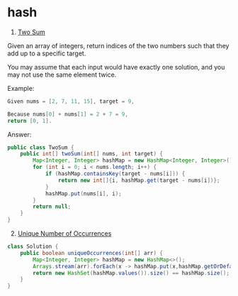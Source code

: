 # hash

1. [Two Sum](https://leetcode.com/problems/two-sum/)

Given an array of integers, return indices of the two numbers such that they add up to a specific target.

You may assume that each input would have exactly one solution, and you may not use the same element twice.

Example:

```java
Given nums = [2, 7, 11, 15], target = 9,

Because nums[0] + nums[1] = 2 + 7 = 9,
return [0, 1].
```

Answer:

```java
public class TwoSum {
    public int[] twoSum(int[] nums, int target) {
        Map<Integer, Integer> hashMap = new HashMap<Integer, Integer>();
        for (int i = 0; i < nums.length; i++) {
            if (hashMap.containsKey(target - nums[i])) {
                return new int[]{i, hashMap.get(target - nums[i])};
            }
            hashMap.put(nums[i], i);
        }
        return null;
    }
}
```

2. [Unique Number of Occurrences](https://leetcode.com/problems/unique-number-of-occurrences/)

```java
class Solution {
    public boolean uniqueOccurrences(int[] arr) {
        Map<Integer, Integer> hashMap = new HashMap<>();
        Arrays.stream(arr).forEach(x -> hashMap.put(x,hashMap.getOrDefault(x, 0) + 1));
        return new HashSet(hashMap.values()).size() == hashMap.size();
    }
}
```